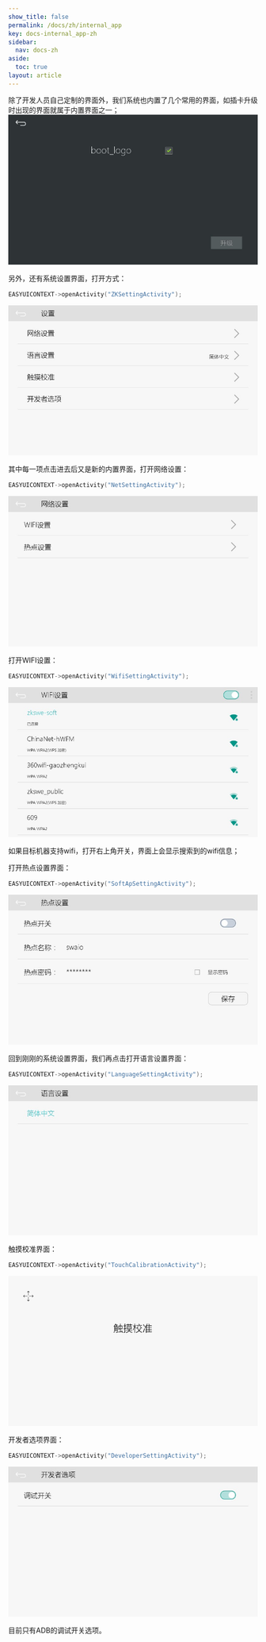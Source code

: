 ```yaml
---
show_title: false
permalink: /docs/zh/internal_app
key: docs-internal_app-zh
sidebar:
  nav: docs-zh
aside:
  toc: true
layout: article
---
```

除了开发人员自己定制的界面外，我们系统也内置了几个常用的界面，如插卡升级时出现的界面就属于内置界面之一；
![](images/boot_logo_upgrade.jpg)

另外，还有系统设置界面，打开方式：
```c++
EASYUICONTEXT->openActivity("ZKSettingActivity");
```
![](images/setup_setting.jpg)

其中每一项点击进去后又是新的内置界面，打开网络设置：
```c++
EASYUICONTEXT->openActivity("NetSettingActivity");
```
![](images/net_setting.jpg)

打开WIFI设置：
```c++
EASYUICONTEXT->openActivity("WifiSettingActivity");
```
![](images/wifi_setup.jpg)

如果目标机器支持wifi，打开右上角开关，界面上会显示搜索到的wifi信息；

打开热点设置界面：
```c++
EASYUICONTEXT->openActivity("SoftApSettingActivity");
```
![](images/soft_ap_setup.jpg)

回到刚刚的系统设置界面，我们再点击打开语言设置界面：
```c++
EASYUICONTEXT->openActivity("LanguageSettingActivity");
```
![](images/lang_setting.jpg)

触摸校准界面：
```c++
EASYUICONTEXT->openActivity("TouchCalibrationActivity");
```
![](images/touchcalibration.png)

开发者选项界面：
```c++
EASYUICONTEXT->openActivity("DeveloperSettingActivity");
```
![](images/developer_setting.jpg)

目前只有ADB的调试开关选项。
